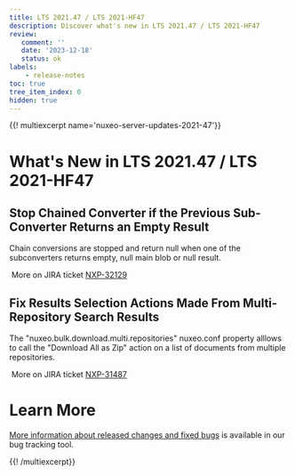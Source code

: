 ```yaml
---
title: LTS 2021.47 / LTS 2021-HF47
description: Discover what's new in LTS 2021.47 / LTS 2021-HF47
review:
   comment: ''
   date: '2023-12-18'
   status: ok
labels:
    - release-notes
toc: true
tree_item_index: 0
hidden: true
---
```


{{! multiexcerpt name='nuxeo-server-updates-2021-47'}}
# What's New in LTS 2021.47 / LTS 2021-HF47

## Stop Chained Converter if the Previous Sub-Converter Returns an Empty Result


Chain conversions are stopped and return null when one of the subconverters returns empty, null main blob or null result.

<i class="fa fa-long-arrow-right" aria-hidden="true"></i>&nbsp;More on JIRA ticket [NXP-32129](https://jira.nuxeo.com/browse/NXP-32129)

## Fix Results Selection Actions Made From Multi-Repository Search Results


The "nuxeo.bulk.download.multi.repositories" nuxeo.conf property alllows to call the "Download All as Zip" action on a list of documents from multiple repositories.

<i class="fa fa-long-arrow-right" aria-hidden="true"></i>&nbsp;More on JIRA ticket [NXP-31487](https://jira.nuxeo.com/browse/NXP-31487)


# Learn More

[More information about released changes and fixed bugs](https://jira.nuxeo.com/secure/ReleaseNote.jspa?projectId=10011&version=22625) is available in our bug tracking tool.

{{! /multiexcerpt}}
